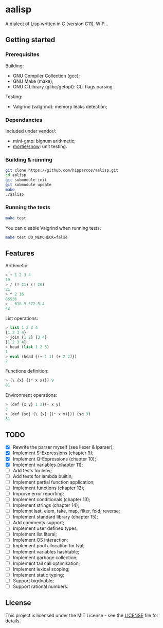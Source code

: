 # aalisp

A dialect of Lisp written in C (version C11).
WIP...

## Getting started

### Prerequisites

Building:
- GNU Compiler Collection (gcc);
- GNU Make (make);
- GNU C Library (glibc/getopt): CLI flags parsing.

Testing:
- Valgrind (valgrind): memory leaks detection;

### Dependancies

Included under vendor/:
- mini-gmp: bignum arithmetic;
- [mortie/snow](https://github.com/mortie/snow): unit testing.

### Building & running

```bash
git clone https://github.com/hipparcos/aalisp.git
cd aalisp
git submodule init
git submodule update
make
./aalisp
```

### Running the tests

```bash
make test
```

You can disable Valgrind when running tests:
```bash
make test DO_MEMCHECK=false
```

## Features

Arithmetic:
```lisp
> + 1 2 3 4
10
> / (! 21) (! 20)
21
> ^ 2 16
65536
> - 618.5 572.5 4
42
```
List operations:
```lisp
> list 1 2 3 4
{1 2 3 4}
> join {1 2} {3 4}
{1 2 3 4}
> head (list 1 2 3)
1
> eval (head {(+ 1 1) (+ 2 2)})
2
```
Functions definition:
```lisp
> (\ {x} {(* x x)}) 9
81
```
Environment operations:
```lisp
> (def {x y} 1 2)(+ x y)
3
> (def {sq} (\ {x} {(* x x)})) (sq 9)
81
```

## TODO

- [x] Rewrite the parser myself (see llexer & lparser);
- [x] Implement S-Expressions (chapter 9);
- [x] Implement Q-Expressions (chapter 10);
- [x] Implement variables (chapter 11);
- [ ] Add tests for lenv;
- [ ] Add tests for lambda builtin;
- [ ] Implement partial function application;
- [ ] Implement functions (chapter 12);
- [ ] Improve error reporting;
- [ ] Implement conditionals (chapter 13);
- [ ] Implement strings (chapter 14);
- [ ] Implemnt last, elem, take, map, filter, fold, reverse;
- [ ] Implement standard library (chapter 15);
- [ ] Add comments support;
- [ ] Implement user defined types;
- [ ] Implement list literal;
- [ ] Implement OS interaction;
- [ ] Implement pool allocation for lval;
- [ ] Implement variables hashtable;
- [ ] Implement garbage collection;
- [ ] Implement tail call optimisation;
- [ ] Implement lexical scoping;
- [ ] Implement static typing;
- [ ] Support bigdouble;
- [ ] Support rational numbers.

## License

This project is licensed under the MIT License - see the [LICENSE](LICENSE) file for details.
